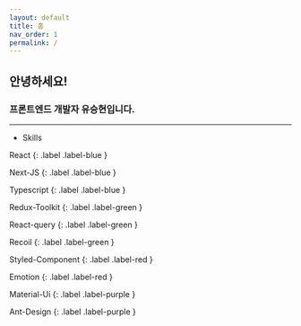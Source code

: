 ```yaml
---
layout: default
title: 홈
nav_order: 1
permalink: /
---
```


## 안녕하세요!

### 프론트엔드 개발자 유승현입니다.

---

- Skills

React
{: .label .label-blue }

Next-JS
{: .label .label-blue }

Typescript
{: .label .label-blue }

Redux-Toolkit
{: .label .label-green }

React-query
{: .label .label-green }

Recoil
{: .label .label-green }

Styled-Component
{: .label .label-red }

Emotion
{: .label .label-red }

Material-Ui
{: .label .label-purple }

Ant-Design
{: .label .label-purple }
